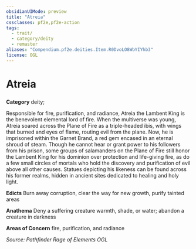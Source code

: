 ```yaml
---
obsidianUIMode: preview
title: "Atreia"
cssclasses: pf2e,pf2e-action
tags:
  - trait/
  - category/deity
  - remaster
aliases: "Compendium.pf2e.deities.Item.R0DvoLO8WbYIYhb3"
license: OGL
---
```

# Atreia

### 

**Category** deity; 




Responsible for fire, purification, and radiance, Atreia the Lambent King is the benevolent elemental lord of fire. When the multiverse was young, Atreia soared across the Plane of Fire as a triple-headed ibis, with wings that burned and eyes of flame, routing evil from the plane. Now, he is imprisoned within the Garnet Brand, a red gem encased in an eternal shroud of steam. Though he cannot hear or grant power to his followers from his prison, some groups of salamanders on the Plane of Fire still honor the Lambent King for his dominion over protection and life-giving fire, as do a few small circles of mortals who hold the discovery and purification of evil above all other causes. Statues depicting his likeness can be found across his former realms, hidden in ancient sites dedicated to healing and holy light.

**Edicts** Burn away corruption, clear the way for new growth, purify tainted areas

**Anathema** Deny a suffering creature warmth, shade, or water; abandon a creature in darkness

**Areas of Concern** fire, purification, and radiance

*Source: Pathfinder Rage of Elements*
*OGL*